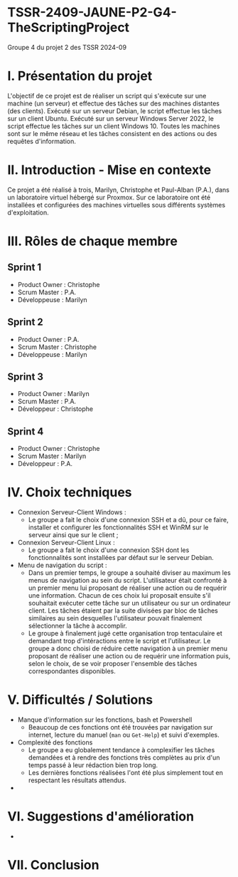 # TSSR-2409-JAUNE-P2-G4-TheScriptingProject
Groupe 4 du projet 2 des TSSR 2024-09

# I. Présentation du projet
L'objectif de ce projet est de réaliser un script qui s'exécute sur une machine (un serveur) et effectue des tâches sur des machines distantes (des clients).
Exécuté sur un serveur Debian, le script effectue les tâches sur un client Ubuntu.
Exécuté sur un serveur Windows Server 2022, le script effectue les tâches sur un client Windows 10.
Toutes les machines sont sur le même réseau et les tâches consistent en des actions ou des requêtes d'information.

# II. Introduction - Mise en contexte
Ce projet a été réalisé à trois, Marilyn, Christophe et Paul-Alban (P.A.), dans un laboratoire virtuel hébergé sur Proxmox. Sur ce laboratoire ont été installées et configurées des machines virtuelles sous différents systèmes d'exploitation. 

# III. Rôles de chaque membre
## Sprint 1
- Product Owner : Christophe
- Scrum Master : P.A.
- Développeuse : Marilyn
## Sprint 2
- Product Owner : P.A.
- Scrum Master : Christophe
- Développeuse : Marilyn
## Sprint 3
- Product Owner : Marilyn
- Scrum Master : P.A.
- Développeur : Christophe
## Sprint 4
- Product Owner : Christophe
- Scrum Master : Marilyn
- Développeur : P.A.

# IV. Choix techniques
- Connexion Serveur-Client Windows :
    - Le groupe a fait le choix d'une connexion SSH et a dû, pour ce faire, installer et configurer les fonctionnalités SSH et WinRM sur le serveur ainsi que sur le client ;
- Connexion Serveur-Client Linux :
    - Le groupe a fait le choix d'une connexion SSH dont les fonctionnalités sont installées par défaut sur le serveur Debian.
- Menu de navigation du script :
    - Dans un premier temps, le groupe a souhaité diviser au maximum les menus de navigation au sein du script. L'utilisateur était confronté à un premier menu lui proposant de réaliser une action ou de requérir une information. Chacun de ces choix lui proposait ensuite s'il souhaitait exécuter cette tâche sur un utilisateur ou sur un ordinateur client. Les tâches étaient par la suite divisées par bloc de tâches similaires au sein desquelles l'utilisateur pouvait finalement sélectionner la tâche à accomplir.
    - Le groupe à finalement jugé cette organisation trop tentaculaire et demandant trop d'intéractions entre le script et l'utilisateur. Le groupe a donc choisi de réduire cette navigation à un premier menu proposant de réaliser une action ou de requérir une information puis, selon le choix, de se voir proposer l'ensemble des tâches correspondantes disponibles. 


# V. Difficultés / Solutions
- Manque d'information sur les fonctions, bash et Powershell
    - Beaucoup de ces fonctions ont été trouvées par navigation sur internet, lecture du manuel (`man` ou `Get-Help`) et suivi d'exemples.
- Complexité des fonctions
    - Le groupe a eu globalement tendance à complexifier les tâches demandées et à rendre des fonctions très complètes au prix d'un temps passé à leur rédaction bien trop long.
    - Les dernières fonctions réalisées l'ont été plus simplement tout en respectant les résultats attendus.
- 

# VI. Suggestions d'amélioration
- 

# VII. Conclusion
